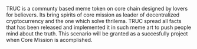 TRUC is a communty based meme token on core chain designed by lovers for believers.
 Its bring spirits of core mission as leader of decentralized cryptocurrency and the one which solve thrilema. TRUC spread all facts that has been released and implemented it in such meme art to push people mind about the truth. This scenario will be granted as a succesfully project when Core Mission is acomplished.
